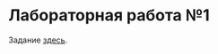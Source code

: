 # Лабораторная работа №1

Задание [здесь](https://gitlab.com/iu5edu/cpp-course-sem2/textbook/-/blob/main/website/docs/labs/lab1/intro.md).
